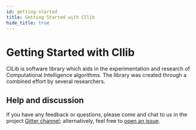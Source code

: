 ```yaml
---
id: getting-started
title: Getting Started with CIlib
hide_title: true
---
```


# Getting Started with CIlib

CILib is software library which aids in the experimentation and research of Computational Intelligence algorithms.
The library was created through a combined effort by several researchers.

<!-- ## Principled design -->

<!-- Pure functions operate only the passed in function parameters and return a value. -->
<!-- Given the same set of function parameters, the same result from the function is expected and is known as _referential transparency_. -->
<!-- It is very important to ensure that the library code is pure: it reduces complexity. -->
<!-- Due to pure functions only returning values, it allows for the controlling of effects. -->
<!-- Effects are actions that a program perfroms to achieve a goal. -->
<!-- One of the primary effects managed by CIlib is the effect of randomness applied to other values. -->
<!-- As a consequence of this, and other aspects, CILib makes an active effort to address the following: -->

<!-- - **Correctness**: All algorithmic components should be correct and operate as intened, doing nothing more. -->
<!--   Peer-review is hugely valuable, providing confidence that the implementations are correct and sound. -->
<!-- - **Type safety**: The use of types is a fantastic way to ensure that a program cannot represent invalid states. -->
<!--   This removes a huge set of potential errors and ensures greater confidence, as the compiler is always double-checking the code.q -->
<!-- - **Reproducibility**: The abiltity to reproduce the work of another researcher is a fundamental part of the scientific method. -->
<!--   With effects such as randomness applied to algorithms, reproducing results becomes much, much more difficult. -->
<!--   It is, therefore, required that CILib be able to provide the perfect replication of experimental work. -->

<!-- With all this in mind, we can think of CILib as a platform that allows us to build a project by combining a number of components that are reinforced by type safety to ensure correctness, whilst allowing for easily reproduced results. -->

<!--
## Basic example
-->

## Help and discussion

If you have any feedback or questions, please come and chat to us in the project [Gitter channel](https://gitter.im/cirg-up/cilib); alternatively, feel free to [open an issue](https://github.com/ciren/cilib/issues/new/choose).
